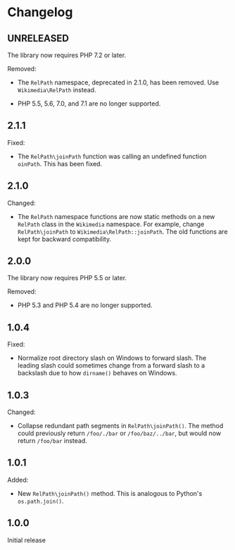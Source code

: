 # Changelog

## UNRELEASED

The library now requires PHP 7.2 or later.

Removed:

* The `RelPath` namespace, deprecated in 2.1.0, has been removed.
  Use `Wikimedia\RelPath` instead.

* PHP 5.5, 5.6, 7.0, and 7.1 are no longer supported.

## 2.1.1

Fixed:

* The `RelPath\joinPath` function was calling an undefined
  function `oinPath`. This has been fixed.

## 2.1.0

Changed:

* The `RelPath` namespace functions are now static methods on a new
  `RelPath` class in the `Wikimedia` namespace.
  For example, change `RelPath\joinPath` to `Wikimedia\RelPath::joinPath`.
  The old functions are kept for backward compatibility.

## 2.0.0

The library now requires PHP 5.5 or later.

Removed:

* PHP 5.3 and PHP 5.4 are no longer supported.

## 1.0.4

Fixed:

* Normalize root directory slash on Windows to forward slash.
  The leading slash could sometimes change from a forward slash
  to a backslash due to how `dirname()` behaves on Windows.

## 1.0.3

Changed:

* Collapse redundant path segments in `RelPath\joinPath()`.
  The method could previously return `/foo/./bar` or `/foo/baz/../bar`,
  but would now return `/foo/bar` instead.

## 1.0.1

Added:

* New `RelPath\joinPath()` method. This is analogous to Python's `os.path.join()`.

## 1.0.0

Initial release
